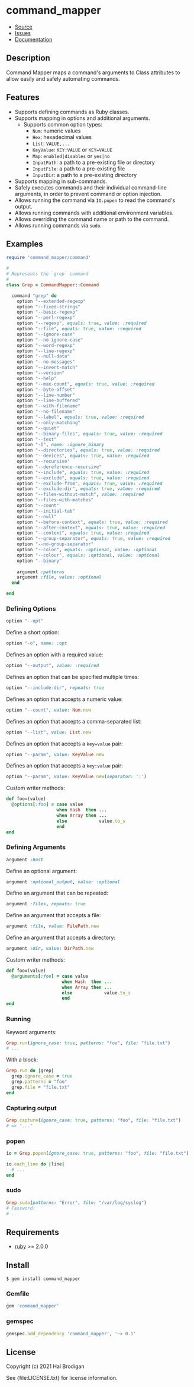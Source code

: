 # command_mapper

* [Source](https://github.com/postmodern/command_mapper)
* [Issues](https://github.com/postmodern/command_mapper/issues)
* [Documentation](http://rubydoc.info/gems/command_mapper/frames)

## Description
  
Command Mapper maps a command's arguments to Class attributes to allow easily
and safely automating commands.

## Features

* Supports defining commands as Ruby classes.
* Supports mapping in options and additional arguments.
  * Supports common option types:
    * `Num`: numeric values
    * `Hex`: hexadecimal values
    * `List`: `VALUE,...`
    * `KeyValue`: `KEY:VALUE` or `KEY=VALUE`
    * `Map`: `enabled|disables` or `yes|no`
    * `InputPath`: a path to a pre-existing file or directory
    * `InputFile`: a path to a pre-existing file
    * `InputDir`: a path to a pre-existing directory
* Supports mapping in sub-commands.
* Safely executes commands and their individual command-line arguments,
  in order to prevent command or option injection.
* Allows running the command via `IO.popen` to read the command's output.
* Allows running commands with additional environment variables.
* Allows overriding the command name or path to the command.
* Allows running commands via `sudo`.

## Examples

```ruby
require 'command_mapper/command'

#
# Represents the `grep` command
#
class Grep < CommandMapper::Command

  command "grep" do
    option "--extended-regexp"
    option "--fixed-strings"
    option "--basic-regexp"
    option "--perl-regexp"
    option "--regexp", equals: true, value: :required
    option "--file", equals: true, value: :required
    option "--ignore-case"
    option "--no-ignore-case"
    option "--word-regexp"
    option "--line-regexp"
    option "--null-data"
    option "--no-messages"
    option "--invert-match"
    option "--version"
    option "--help"
    option "--max-count", equals: true, value: :required
    option "--byte-offset"
    option "--line-number"
    option "--line-buffered"
    option "--with-filename"
    option "--no-filename"
    option "--label", equals: true, value: :required
    option "--only-matching"
    option "--quiet"
    option "--binary-files", equals: true, value: :required
    option "--text"
    option "-I", name: :ignore_binary
    option "--directories", equals: true, value: :required
    option "--devices", equals: true, value: :required
    option "--recursive"
    option "--dereference-recursive"
    option "--include", equals: true, value: :required
    option "--exclude", equals: true, value: :required
    option "--exclude-from", equals: true, value: :required
    option "--exclude-dir", equals: true, value: :required
    option "--files-without-match", value: :required
    option "--files-with-matches"
    option "--count"
    option "--initial-tab"
    option "--null"
    option "--before-context", equals: true, value: :required
    option "--after-context", equals: true, value: :required
    option "--context", equals: true, value: :required
    option "--group-separator", equals: true, value: :required
    option "--no-group-separator"
    option "--color", equals: :optional, value: :optional
    option "--colour", equals: :optional, value: :optional
    option "--binary"
  
    argument :patterns
    argument :file, value: :optional
  end

end
```

### Defining Options

```ruby
option "--opt"
```

Define a short option:

```ruby
option "-o", name: :opt
```

Defines an option with a required value:

```ruby
option "--output", value: :required
```

Defines an option that can be specified multiple times:

```ruby
option "--include-dir", repeats: true
```

Defines an option that accepts a numeric value:

```ruby
option "--count", value: Num.new
```

Defines an option that accepts a comma-separated list:

```ruby
option "--list", value: List.new
```

Defines an option that accepts a `key=value` pair:

```ruby
option "--param", value: KeyValue.new
```

Defines an option that accepts a `key:value` pair:

```ruby
option "--param", value: KeyValue.new(separator: ':')
```

Custom writer methods:

```ruby
def foo=(value)
  @options[:foo] = case value
                   when Hash  then ...
                   when Array then ...
                   else            value.to_s
                   end
end
```

### Defining Arguments

```ruby
argument :host
```

Define an optional argument:

```ruby
argument :optional_output, value: :optional
```

Define an argument that can be repeated:

```ruby
argument :files, repeats: true
```

Define an argument that accepts a file:

```ruby
argument :file, value: FilePath.new
```

Define an argument that accepts a directory:

```ruby
argument :dir, value: DirPath.new
```

Custom writer methods:

```ruby
def foo=(value)
  @arguments[:foo] = case value
                     when Hash  then ...
                     when Array then ...
                     else            value.to_s
                     end
end
```

### Running

Keyword arguments:

```ruby
Grep.run(ignore_case: true, patterns: "foo", file: "file.txt")
# ...
```

With a block:

```ruby
Grep.run do |grep|
  grep.ignore_case = true
  grep.patterns = "foo"
  grep.file = "file.txt"
end
```

### Capturing output

```ruby
Grep.capture(ignore_case: true, patterns: "foo", file: "file.txt")
# => "..."
```

### popen

```ruby
io = Grep.popen(ignore_case: true, patterns: "foo", file: "file.txt")

io.each_line do |line|
  # ...
end
```

### sudo

```ruby
Grep.sudo(patterns: "Error", file: "/var/log/syslog")
# Password: 
# ...
```

## Requirements

* [ruby] >= 2.0.0

## Install

```shell
$ gem install command_mapper
```

### Gemfile

```ruby
gem 'command_mapper'
```

### gemspec

```ruby
gemspec.add_dependency 'command_mapper', '~> 0.1'
```

## License

Copyright (c) 2021 Hal Brodigan

See {file:LICENSE.txt} for license information.

[command_mapper]: https://github.com/postmodern/command_mapper.rb#readme
[ruby]: https://www.ruby-lang.org/
